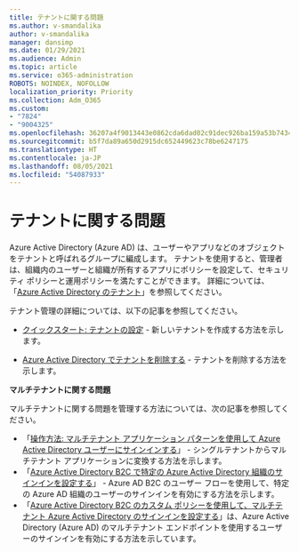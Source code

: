 ```yaml
---
title: テナントに関する問題
ms.author: v-smandalika
author: v-smandalika
manager: dansimp
ms.date: 01/29/2021
ms.audience: Admin
ms.topic: article
ms.service: o365-administration
ROBOTS: NOINDEX, NOFOLLOW
localization_priority: Priority
ms.collection: Adm_O365
ms.custom:
- "7824"
- "9004325"
ms.openlocfilehash: 36207a4f9013443e0862cda6dad02c91dec926ba159a53b7434c261e4e719959
ms.sourcegitcommit: b5f7da89a650d2915dc652449623c78be6247175
ms.translationtype: HT
ms.contentlocale: ja-JP
ms.lasthandoff: 08/05/2021
ms.locfileid: "54087933"
---
```

# <a name="issues-with-tenants"></a>テナントに関する問題

Azure Active Directory (Azure AD) は、ユーザーやアプリなどのオブジェクトをテナントと呼ばれるグループに編成します。 テナントを使用すると、管理者は、組織内のユーザーと組織が所有するアプリにポリシーを設定して、セキュリティ ポリシーと運用ポリシーを満たすことができます。 詳細については、「[Azure Active Directory のテナント](https://docs.microsoft.com/azure/active-directory/develop/single-and-multi-tenant-apps)」を参照してください。

テナント管理の詳細については、以下の記事を参照してください。

- [クイックスタート: テナントの設定](https://docs.microsoft.com/azure/active-directory/develop/quickstart-create-new-tenant) - 新しいテナントを作成する方法を示します。

- [Azure Active Directory でテナントを削除する](https://docs.microsoft.com/azure/active-directory/enterprise-users/directory-delete-howto) - テナントを削除する方法を示します。

**マルチテナントに関する問題**

マルチテナントに関する問題を管理する方法については、次の記事を参照してください。

- 「[操作方法: マルチテナント アプリケーション パターンを使用して Azure Active Directory ユーザーにサインインする](https://docs.microsoft.com/azure/active-directory/develop/howto-convert-app-to-be-multi-tenant)」 - シングルテナントからマルチテナント アプリケーションに変換する方法を示します。
- 「[Azure Active Directory B2C で特定の Azure Active Directory 組織のサインインを設定する](https://docs.microsoft.com/azure/active-directory-b2c/identity-provider-azure-ad-single-tenant?pivots=b2c-user-flow)」 - Azure AD B2C のユーザー フローを使用して、特定の Azure AD 組織のユーザーのサインインを有効にする方法を示します。
- 「[Azure Active Directory B2C のカスタム ポリシーを使用して、マルチテナント Azure Active Directory のサインインを設定する](https://docs.microsoft.com/azure/active-directory-b2c/identity-provider-azure-ad-multi-tenant?pivots=b2c-custom-policy)」は、Azure Active Directory (Azure AD) のマルチテナント エンドポイントを使用するユーザーのサインインを有効にする方法を示しています。






